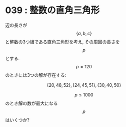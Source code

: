 # 039 : 整数の直角三角形

辺の長さが $$\{a,b,c\}$$ と整数の3つ組である直角三角形を考え, その周囲の長さを $$p$$ とする. $$p = 120$$のときには3つの解が存在する:

$$\{20,48,52\}, \{24,45,51\}, \{30,40,50\}$$

$$p ≤ 1000$$ のとき解の数が最大になる $$p$$ はいくつか?
